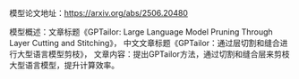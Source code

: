 模型论文地址：https://arxiv.org/abs/2506.20480

模型概述：文章标题《GPTailor: Large Language Model Pruning Through Layer Cutting and Stitching》，
中文文章标题《GPTailor：通过层切割和缝合进行大型语言模型剪枝》，
文章内容：提出GPTailor方法，通过切割和缝合层来剪枝大型语言模型，提升计算效率。
